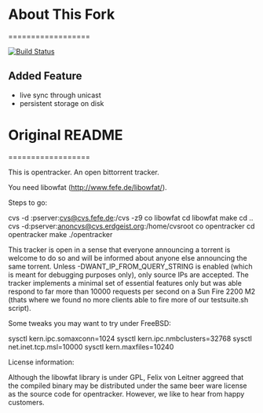# About This Fork
==================

[![Build Status](https://travis-ci.org/flygoast/opentracker.png?branch=master)](https://travis-ci.org/flygoast/opentracker)

## Added Feature

* live sync through unicast
* persistent storage on disk


# Original README
==================

This is opentracker. An open bittorrent tracker.

You need libowfat (http://www.fefe.de/libowfat/).

Steps to go:

cvs -d :pserver:cvs@cvs.fefe.de:/cvs -z9 co libowfat
cd libowfat
make
cd ..
cvs -d:pserver:anoncvs@cvs.erdgeist.org:/home/cvsroot co opentracker
cd opentracker
make
./opentracker

This tracker is open in a sense that everyone announcing a torrent is welcome to do so and will be informed about anyone else announcing the same torrent. Unless
-DWANT_IP_FROM_QUERY_STRING is enabled (which is meant for debugging purposes only), only source IPs are accepted. The tracker implements a minimal set of
essential features only but was able respond to far more than 10000 requests per second on a Sun Fire 2200 M2 (thats where we found no more clients able to fire
more of our testsuite.sh script).

Some tweaks you may want to try under FreeBSD:

sysctl kern.ipc.somaxconn=1024
sysctl kern.ipc.nmbclusters=32768
sysctl net.inet.tcp.msl=10000
sysctl kern.maxfiles=10240

License information:

Although the libowfat library is under GPL, Felix von Leitner aggreed that the compiled binary may be distributed under the same beer ware license as the source code for opentracker. However, we like to hear from happy customers.
